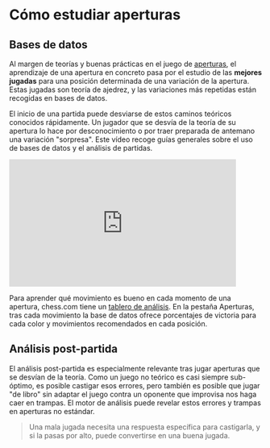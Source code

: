 # Cómo estudiar aperturas

## Bases de datos

Al margen de teorías y buenas prácticas en el juego de [aperturas](Aperturas/aperturas), el aprendizaje de una apertura en concreto pasa por el estudio de las **mejores jugadas** para una posición determinada de una variación de la apertura. Estas jugadas son teoría de ajedrez, y las variaciones más repetidas están recogidas en bases de datos.

El inicio de una partida puede desviarse de estos caminos teóricos conocidos rápidamente. Un jugador que se desvía de la teoría de su apertura lo hace por desconocimiento o por traer preparada de antemano una variación "sorpresa". Este vídeo recoge guías generales sobre el uso de bases de datos y el análisis de partidas.

<iframe width="450" height="253" src="https://www.youtube.com/embed/6IegDENuxU4" title="How To Learn & Study Chess Openings" frameborder="0" allow="accelerometer; autoplay; clipboard-write; encrypted-media; gyroscope; picture-in-picture" allowfullscreen></iframe>

Para aprender qué movimiento es bueno en cada momento de una apertura, chess.com tiene un [tablero de análisis](https://www.chess.com/analysis). En la pestaña Aperturas, tras cada movimiento la base de datos ofrece porcentajes de victoria para cada color y movimientos recomendados en cada posición.

## Análisis post-partida

El análisis post-partida es especialmente relevante tras jugar aperturas que se desvían de la teoría. Como un juego no teórico es casi siempre sub-óptimo, es posible castigar esos errores, pero también es posible que jugar "de libro" sin adaptar el juego contra un oponente que improvisa nos haga caer en trampas. El motor de análisis puede revelar estos errores y trampas en aperturas no estándar.

> Una mala jugada necesita una respuesta específica para castigarla, y si la pasas por alto, puede convertirse en una buena jugada. 

